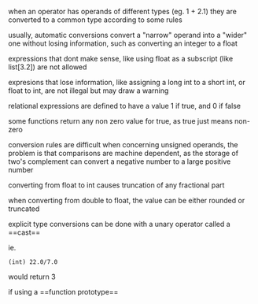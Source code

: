 when an operator has operands of different types (eg. 1 + 2.1) they are converted to a common type according to some rules

usually, automatic conversions convert a "narrow" operand into a "wider" one without losing information, such as converting an integer to a float

expressions that dont make sense, like using float as a subscript (like list\[3.2]) are not allowed

expresions that lose information, like assigning a long int to a short int, or float to int, are not illegal but may draw a warning

relational expressions are defined to have a value 1 if true, and 0 if false

some functions return any non zero value for true, as true just means non-zero

conversion rules are difficult when concerning unsigned operands, the problem is that comparisons are machine dependent, as the storage of two's complement can convert a negative number to a large positive number

converting from float to int causes truncation of any fractional part

when converting from double to float, the value can be either rounded or truncated

explicit type conversions can be done with a unary operator called a ==cast==

ie.

```
(int) 22.0/7.0
```

would return 3

if using a ==function prototype==

